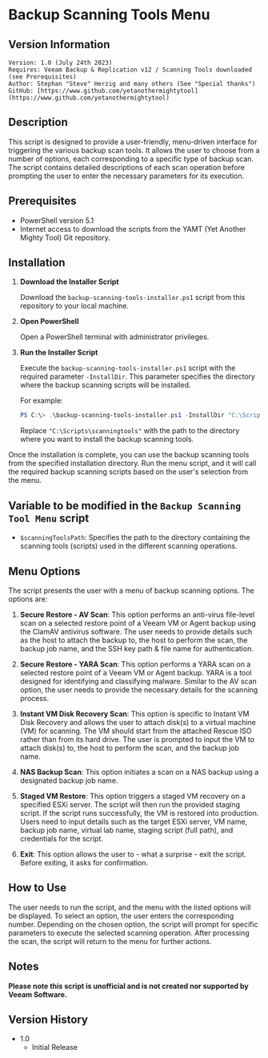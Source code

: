 # Backup Scanning Tools Menu

## Version Information
~~~~
Version: 1.0 (July 24th 2023)
Requires: Veeam Backup & Replication v12 / Scanning Tools downloaded (see Prerequisites)
Author: Stephan "Steve" Herzig and many others (See "Special thanks")
GitHub: [https://www.github.com/yetanothermightytool](https://www.github.com/yetanothermightytool)
~~~~

## Description
This script is designed to provide a user-friendly, menu-driven interface for triggering the various backup scan tools. It allows the user to choose from a number of options, each corresponding to a specific type of backup scan. The script contains detailed descriptions of each scan operation before prompting the user to enter the necessary parameters for its execution.

## Prerequisites

- PowerShell version 5.1
- Internet access to download the scripts from the YAMT (Yet Another Mighty Tool) Git repository.

## Installation 
1. **Download the Installer Script**

   Download the `backup-scanning-tools-installer.ps1` script from this repository to your local machine.

2. **Open PowerShell**

   Open a PowerShell terminal with administrator privileges.

3. **Run the Installer Script**

   Execute the `backup-scanning-tools-installer.ps1` script with the required parameter `-InstallDir`. This parameter specifies the directory where the backup scanning scripts will be installed.

   For example:
   ```powershell
   PS C:\> .\backup-scanning-tools-installer.ps1 -InstallDir "C:\Scripts\scanningtools"
   ```

   Replace `"C:\Scripts\scanningtools"` with the path to the directory where you want to install the backup scanning tools.

Once the installation is complete, you can use the backup scanning tools from the specified installation directory. Run the menu script, and it will call the required backup scanning scripts based on the user's selection from the menu.


## Variable to be modified in the `Backup Scanning Tool Menu` script

- `$scanningToolsPath`: Specifies the path to the directory containing the scanning tools (scripts) used in the different scanning operations.

## Menu Options

The script presents the user with a menu of backup scanning options. The options are:

1. **Secure Restore - AV Scan**: This option performs an anti-virus file-level scan on a selected restore point of a Veeam VM or Agent backup using the ClamAV antivirus software. The user needs to provide details such as the host to attach the backup to, the host to perform the scan, the backup job name, and the SSH key path & file name for authentication.

2. **Secure Restore - YARA Scan**: This option performs a YARA scan on a selected restore point of a Veeam VM or Agent backup. YARA is a tool designed for identifying and classifying malware. Similar to the AV scan option, the user needs to provide the necessary details for the scanning process.

3. **Instant VM Disk Recovery Scan**: This option is specific to Instant VM Disk Recovery and allows the user to attach disk(s) to a virtual machine (VM) for scanning. The VM should start from the attached Rescue ISO rather than from its hard drive. The user is prompted to input the VM to attach disk(s) to, the host to perform the scan, and the backup job name.

4. **NAS Backup Scan**: This option initiates a scan on a NAS backup using a designated backup job name.

5. **Staged VM Restore**: This option triggers a staged VM recovery on a specified ESXi server. The script will then run the provided staging script. If the script runs successfully, the VM is restored into production. Users need to input details such as the target ESXi server, VM name, backup job name, virtual lab name, staging script (full path), and credentials for the script.

6. **Exit**: This option allows the user to - what a surprise - exit the script. Before exiting, it asks for confirmation.

## How to Use

The user needs to run the script, and the menu with the listed options will be displayed. To select an option, the user enters the corresponding number. Depending on the chosen option, the script will prompt for specific parameters to execute the selected scanning operation. After processing the scan, the script will return to the menu for further actions.

## Notes

**Please note this script is unofficial and is not created nor supported by Veeam Software.**

## Version History

* 1.0
    * Initial Release
